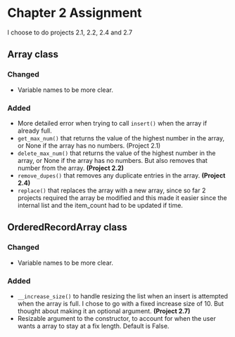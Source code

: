 
# Chapter 2 Assignment

I choose to do projects 2.1, 2.2, 2.4 and 2.7


## Array class

### Changed 
- Variable names to be more clear.
### Added 
- More detailed error when trying to call `insert()` when the array if already full.
- `get_max_num()` that returns the value of the highest number in the array, or None if the array has no numbers. (Project 2.1)
- `delete_max_num()` that returns the value of the highest number in the array, or None if the array has no numbers. But also removes that number from the array. **(Project 2.2)**
- `remove_dupes()` that removes any duplicate entries in the array. **(Project 2.4)**
- `replace()` that replaces the array with a new array, since so far 2 projects required the array be modified and this made it easier since the internal list and the item_count had to be updated if time.

## OrderedRecordArray class

### Changed 
- Variable names to be more clear.
### Added 
- `__increase_size()` to handle resizing the list when an insert is attempted when the array is full. I chose to go with a fixed increase size of 10. But thought about making it an optional argument. **(Project 2.7)**
- Resizable argument to the constructor, to account for when the user wants a array to stay at a fix length. Default is False. 